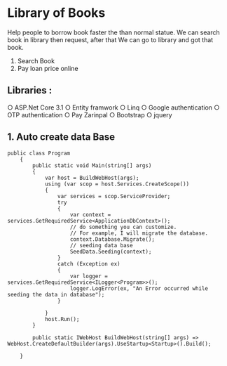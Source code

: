 # Library of Books


Help people to borrow book faster the than normal statue.
We can search book in library then request, after that We can go to library and got that book.
1. Search Book
2. Pay loan price online

## Libraries :
○ ASP.Net Core 3.1
○ Entity framwork
○ Linq
○ Google authentication
○ OTP authentication
○ Pay Zarinpal
○ Bootstrap
○ jquery

## 1. Auto create data Base
~~~
public class Program
    {
        public static void Main(string[] args)
        {
            var host = BuildWebHost(args);
            using (var scop = host.Services.CreateScope())
            {
                var services = scop.ServiceProvider;
                try
                {
                    var context = services.GetRequiredService<ApplicationDbContext>();
                    // do something you can customize.
                    // For example, I will migrate the database.
                    context.Database.Migrate();
                    // seeding data base
                    SeedData.Seeding(context);
                }
                catch (Exception ex)
                {
                    var logger = services.GetRequiredService<ILogger<Program>>();
                    logger.LogError(ex, "An Error occurred while seeding the data in database");
                }

            }
            host.Run();
        }

        public static IWebHost BuildWebHost(string[] args) => WebHost.CreateDefaultBuilder(args).UseStartup<Startup>().Build();

    }
~~~

